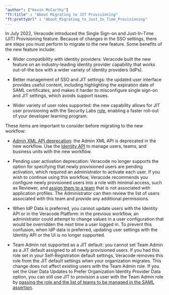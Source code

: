 ```yaml
---
"author": ["Kevin McCarthy"]
"ft:title" : "About Migrating to JIT Provisioning"
"ft:prettyUrl" : "About_Migrating_to_Just_In_Time_Provisioning"
---
```


In July 2022, Veracode introduced the Single Sign-on and Just-In-Time (JIT) Provisioning feature. Because of changes in the SSO settings, there are steps you must perform to migrate to the new feature. Some benefits of the new feature include:

- Wider compatibility with identity providers: Veracode built the new feature on an industry-leading identity provider capability that works out-of-the box with a wider variety of identity providers (IdPs).

- Better management of SSO and JIT settings: the updated user interface provides useful content, including highlighting the expiration date of SAML certificates, and makes it harder to misconfigure single sign-on and JIT settings, which avoids support issues.

- Wider variety of user roles supported: the new capability allows for JIT user provisioning with the Security Labs [role](https://docs.veracode.com/r/c_role_permissions), enabling a faster roll-out of your developer learning program.

These items are important to consider before migrating to the new workflow:

- [Admin XML API deprecation](https://docs.veracode.com/r/c_about_admin_API_intro): the Admin XML API is deprecated in the new workflow. Use the [Identity API](https://docs.veracode.com/r/c_identity_intro) to manage users, teams, and business units with the new workflow.

- Pending user activation deprecation: Veracode no longer supports the option for specifying that newly provisioned users are pending activation, which required an administrator to activate each user. If you wish to continue using this workflow, Veracode recommends you configure newly provisioned users into a role with minimal access, such as Reviewer, and [assign them to a team](https://docs.veracode.com/r/t_create_users) that is not associated with application profiles. The Administrator can then review the list of users associated with this team and provide any additional permissions.

- When IdP Data is preferred, you cannot update users with the Identity API or in the Veracode Platform: in the previous workflow, an administrator could attempt to change values in a user configuration that would be overridden the next time a user logged in. To prevent this confusion, when IdP data is preferred, updating user settings with the Identity API or the UI is no longer supported.

- Team Admin not supported as a JIT default: you cannot set Team Admin as a JIT default assigned to all newly provisioned users. If you had this role set in your Self-Registration default settings, Veracode removes this role from the JIT default settings when your organization migrates. This change does not affect existing users with the Team Admin role. If you set the User Data Updates to Prefer Organization Identity Provider Data option, you can still use JIT to provision a user with the Team Admin role by [passing the role and the list of teams to be managed in the SAML assertion](https://docs.veracode.com/r/about_saml_selfregister).